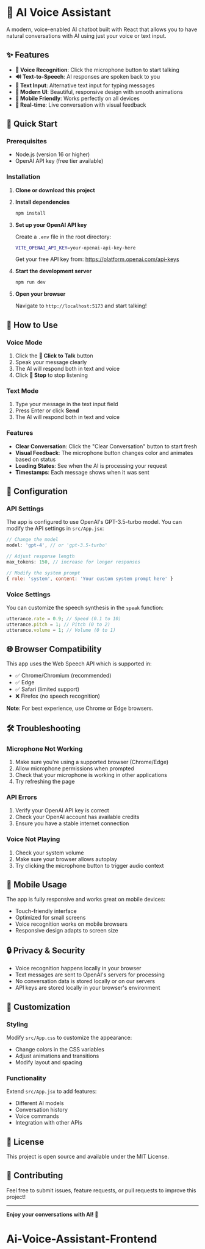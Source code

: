 # 🤖 AI Voice Assistant

A modern, voice-enabled AI chatbot built with React that allows you to have natural conversations with AI using just your voice or text input.

## ✨ Features

- **🎤 Voice Recognition**: Click the microphone button to start talking
- **🔊 Text-to-Speech**: AI responses are spoken back to you
- **💬 Text Input**: Alternative text input for typing messages
- **🎨 Modern UI**: Beautiful, responsive design with smooth animations
- **📱 Mobile Friendly**: Works perfectly on all devices
- **🔄 Real-time**: Live conversation with visual feedback

## 🚀 Quick Start

### Prerequisites

- Node.js (version 16 or higher)
- OpenAI API key (free tier available)

### Installation

1. **Clone or download this project**

2. **Install dependencies**

   ```bash
   npm install
   ```

3. **Set up your OpenAI API key**

   Create a `.env` file in the root directory:

   ```bash
   VITE_OPENAI_API_KEY=your-openai-api-key-here
   ```

   Get your free API key from: https://platform.openai.com/api-keys

4. **Start the development server**

   ```bash
   npm run dev
   ```

5. **Open your browser**

   Navigate to `http://localhost:5173` and start talking!

## 🎯 How to Use

### Voice Mode

1. Click the **🎤 Click to Talk** button
2. Speak your message clearly
3. The AI will respond both in text and voice
4. Click **🛑 Stop** to stop listening

### Text Mode

1. Type your message in the text input field
2. Press Enter or click **Send**
3. The AI will respond both in text and voice

### Features

- **Clear Conversation**: Click the "Clear Conversation" button to start fresh
- **Visual Feedback**: The microphone button changes color and animates based on status
- **Loading States**: See when the AI is processing your request
- **Timestamps**: Each message shows when it was sent

## 🔧 Configuration

### API Settings

The app is configured to use OpenAI's GPT-3.5-turbo model. You can modify the API settings in `src/App.jsx`:

```javascript
// Change the model
model: 'gpt-4', // or 'gpt-3.5-turbo'

// Adjust response length
max_tokens: 150, // increase for longer responses

// Modify the system prompt
{ role: 'system', content: 'Your custom system prompt here' }
```

### Voice Settings

You can customize the speech synthesis in the `speak` function:

```javascript
utterance.rate = 0.9; // Speed (0.1 to 10)
utterance.pitch = 1; // Pitch (0 to 2)
utterance.volume = 1; // Volume (0 to 1)
```

## 🌐 Browser Compatibility

This app uses the Web Speech API which is supported in:

- ✅ Chrome/Chromium (recommended)
- ✅ Edge
- ✅ Safari (limited support)
- ❌ Firefox (no speech recognition)

**Note**: For best experience, use Chrome or Edge browsers.

## 🛠️ Troubleshooting

### Microphone Not Working

1. Make sure you're using a supported browser (Chrome/Edge)
2. Allow microphone permissions when prompted
3. Check that your microphone is working in other applications
4. Try refreshing the page

### API Errors

1. Verify your OpenAI API key is correct
2. Check your OpenAI account has available credits
3. Ensure you have a stable internet connection

### Voice Not Playing

1. Check your system volume
2. Make sure your browser allows autoplay
3. Try clicking the microphone button to trigger audio context

## 📱 Mobile Usage

The app is fully responsive and works great on mobile devices:

- Touch-friendly interface
- Optimized for small screens
- Voice recognition works on mobile browsers
- Responsive design adapts to screen size

## 🔒 Privacy & Security

- Voice recognition happens locally in your browser
- Text messages are sent to OpenAI's servers for processing
- No conversation data is stored locally or on our servers
- API keys are stored locally in your browser's environment

## 🎨 Customization

### Styling

Modify `src/App.css` to customize the appearance:

- Change colors in the CSS variables
- Adjust animations and transitions
- Modify layout and spacing

### Functionality

Extend `src/App.jsx` to add features:

- Different AI models
- Conversation history
- Voice commands
- Integration with other APIs

## 📄 License

This project is open source and available under the MIT License.

## 🤝 Contributing

Feel free to submit issues, feature requests, or pull requests to improve this project!

---

**Enjoy your conversations with AI! 🚀**
# Ai-Voice-Assistant-Frontend
